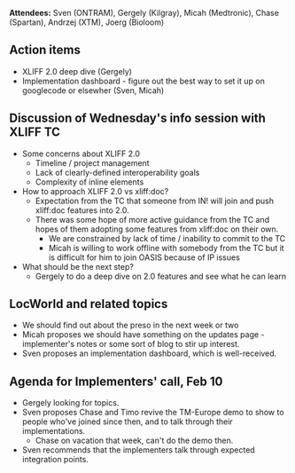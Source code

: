 **Attendees:** Sven (ONTRAM), Gergely (Kilgray), Micah (Medtronic), Chase (Spartan), Andrzej (XTM), Joerg (Bioloom)

## Action items ##
  * XLIFF 2.0 deep dive (Gergely)
  * Implementation dashboard - figure out the best way to set it up on googlecode or elsewher (Sven, Micah)

## Discussion of Wednesday's info session with XLIFF TC ##
  * Some concerns about XLIFF 2.0
    * Timeline / project management
    * Lack of clearly-defined interoperability goals
    * Complexity of inline elements
  * How to approach XLIFF 2.0 vs xliff:doc?
    * Expectation from the TC that someone from IN! will join and push xliff:doc features into 2.0.
    * There was some hope of more active guidance from the TC and hopes of them adopting some features from xliff:doc on their own.
      * We are constrained by lack of time / inability to commit to the TC
      * Micah is willing to work offline with somebody from the TC but it is difficult for him to join OASIS because of IP issues
  * What should be the next step?
    * Gergely to do a deep dive on 2.0 features and see what he can learn

## LocWorld and related topics ##
  * We should find out about the preso in the next week or two
  * Micah proposes we should have something on the updates page - implementer's notes or some sort of blog to stir up interest.
  * Sven proposes an implementation dashboard, which is well-received.

## Agenda for Implementers' call, Feb 10 ##
  * Gergely looking for topics.
  * Sven proposes Chase and Timo revive the TM-Europe demo to show to people who've joined since then, and to talk through their implementations.
    * Chase on vacation that week, can't do the demo then.
  * Sven recommends that the implementers talk through expected integration points.